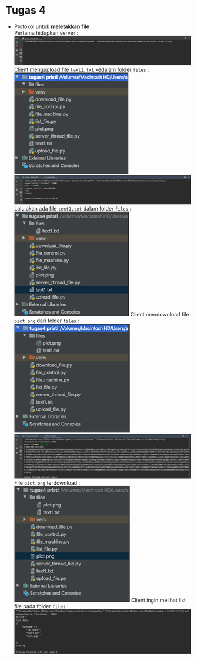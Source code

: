 # Tugas 4

- Protokol untuk **meletakkan file**  
Pertama hidupkan server :
![1](foto/server_menunggu.png)
Client mengupload file `text1.txt` kedalam folder `files` :
![2a](foto/sebelum_upload.png)
![2b](foto/jalankan_upload.png)
Lalu akan ada file `text1.txt` dalam folder `files` :
![2c](foto/hasil_upload.png)
Client mendownload file `pict.png` dari folder `files` :
![3a](foto/sebelum_download.png)
![3b](foto/jalankan_download.png)
File `pict.png` terdownload :
![3c](foto/hasil_download.png)
Client ingin melihat list file pada folder `files` :
![4](foto/jalankan_list.png)
